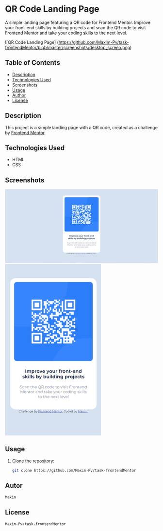 # QR Code Landing Page

A simple landing page featuring a QR code for Frontend Mentor. Improve your front-end skills by building projects and scan the QR code to visit Frontend Mentor and take your coding skills to the next level.

![QR Code Landing Page] (https://github.com/Maxim-Pv/task-frontendMentor/blob/master/screenshots/desktop_screen.png)

## Table of Contents

- [Description](#description)
- [Technologies Used](#technologies-used)
- [Screenshots](#screenshots)
- [Usage](#usage)
- [Author](#author)
- [License](#license)

## Description

This project is a simple landing page with a QR code, created as a challenge by [Frontend Mentor](https://www.frontendmentor.io?ref=challenge).

## Technologies Used

- HTML
- CSS

## Screenshots

![Landing Page](https://github.com/Maxim-Pv/task-frontendMentor/blob/master/screenshots/desktop_screen.png)
![Landing Page](https://github.com/Maxim-Pv/task-frontendMentor/blob/master/screenshots/mobile_screen.png)

## Usage

1. Clone the repository:

   ```bash
   git clone https://github.com/Maxim-Pv/task-frontendMentor

## Autor 

    Maxim

## License 

    Maxim-Pv/task-frontendMentor
